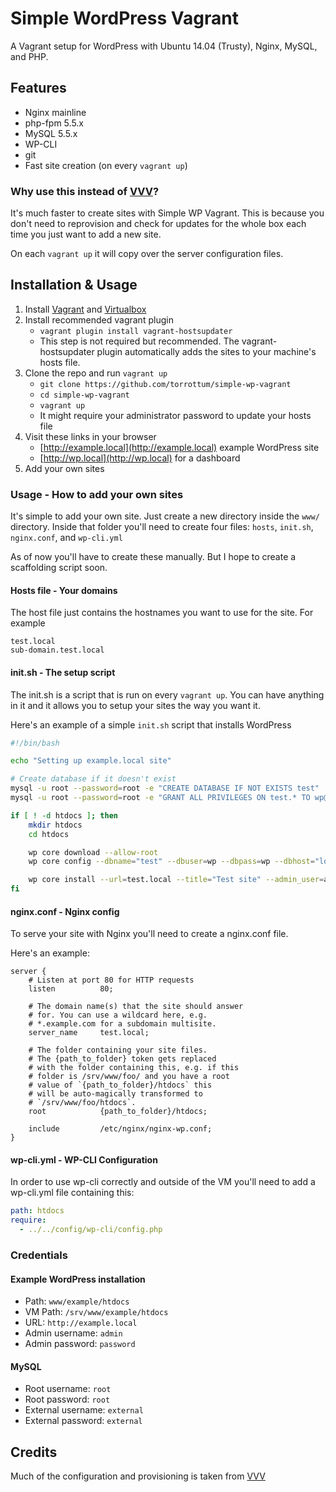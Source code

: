 # Simple WordPress Vagrant
A Vagrant setup for WordPress with Ubuntu 14.04 (Trusty), Nginx, MySQL, and PHP.

## Features
* Nginx mainline
* php-fpm 5.5.x
* MySQL 5.5.x
* WP-CLI
* git
* Fast site creation (on every `vagrant up`)

### Why use this instead of [VVV](https://github.com/Varying-Vagrant-Vagrants/VVV/)?
It's much faster to create sites with Simple WP Vagrant. This is because you don't need to reprovision and check for updates for the whole box each time you just want to add a new site.

On each `vagrant up` it will copy over the server configuration files.

## Installation & Usage
1. Install [Vagrant](https://www.vagrantup.com) and [Virtualbox](https://www.virtualbox.org)
1. Install recommended vagrant plugin
	* `vagrant plugin install vagrant-hostsupdater`
	* This step is not required but recommended. The vagrant-hostsupdater plugin automatically adds the sites to your machine's hosts file.
1. Clone the repo and run `vagrant up`
	* `git clone https://github.com/torrottum/simple-wp-vagrant`
	* `cd simple-wp-vagrant`
	* `vagrant up`
	* It might require your administrator password to update your hosts file
1. Visit these links in your browser
	* [http://example.local](http://example.local) example WordPress site
	* [http://wp.local](http://wp.local) for a dashboard
1. Add your own sites

### Usage - How to add your own sites
It's simple to add your own site. Just create a new directory inside the `www/` directory.
Inside that folder you'll need to create four files: `hosts`, `init.sh`, `nginx.conf`, and `wp-cli.yml`

As of now you'll have to create these manually. But I hope to create a scaffolding script soon.

#### Hosts file - Your domains
The host file just contains the hostnames you want to use for the site. For example
```
test.local
sub-domain.test.local
```

#### init.sh - The setup script
The init.sh is a script that is run on every `vagrant up`. You can have anything in it and it allows you to setup your sites the way you want it.

Here's an example of a simple `init.sh` script that installs WordPress
```bash
#!/bin/bash

echo "Setting up example.local site"

# Create database if it doesn't exist
mysql -u root --password=root -e "CREATE DATABASE IF NOT EXISTS test"
mysql -u root --password=root -e "GRANT ALL PRIVILEGES ON test.* TO wp@localhost IDENTIFIED BY 'wp';"

if [ ! -d htdocs ]; then
	mkdir htdocs
	cd htdocs

	wp core download --allow-root
	wp core config --dbname="test" --dbuser=wp --dbpass=wp --dbhost="localhost" --allow-root

	wp core install --url=test.local --title="Test site" --admin_user=admin --admin_password=password --admin_email=demo@example.com --allow-root
fi
```

#### nginx.conf - Nginx config
To serve your site with Nginx you'll need to create a nginx.conf file.

Here's an example:
```nginx
server {
    # Listen at port 80 for HTTP requests
    listen          80;

    # The domain name(s) that the site should answer
    # for. You can use a wildcard here, e.g.
    # *.example.com for a subdomain multisite.
    server_name     test.local;

    # The folder containing your site files.
    # The {path_to_folder} token gets replaced
    # with the folder containing this, e.g. if this
    # folder is /srv/www/foo/ and you have a root
    # value of `{path_to_folder}/htdocs` this
    # will be auto-magically transformed to
    # `/srv/www/foo/htdocs`.
    root            {path_to_folder}/htdocs;

    include         /etc/nginx/nginx-wp.conf;
}
```

#### wp-cli.yml - WP-CLI Configuration
In order to use wp-cli correctly and outside of the VM you'll need to add a wp-cli.yml file containing this:
```yaml
path: htdocs
require:
  - ../../config/wp-cli/config.php
```

### Credentials
#### Example WordPress installation
* Path: `www/example/htdocs`
* VM Path: `/srv/www/example/htdocs`
* URL: `http://example.local`
* Admin username: `admin`
* Admin password: `password`

#### MySQL
* Root username: `root`
* Root password: `root`
* External username: `external`
* External password: `external`


## Credits
Much of the configuration and provisioning is taken from [VVV](https://github.com/Varying-Vagrant-Vagrants/VVV/)
